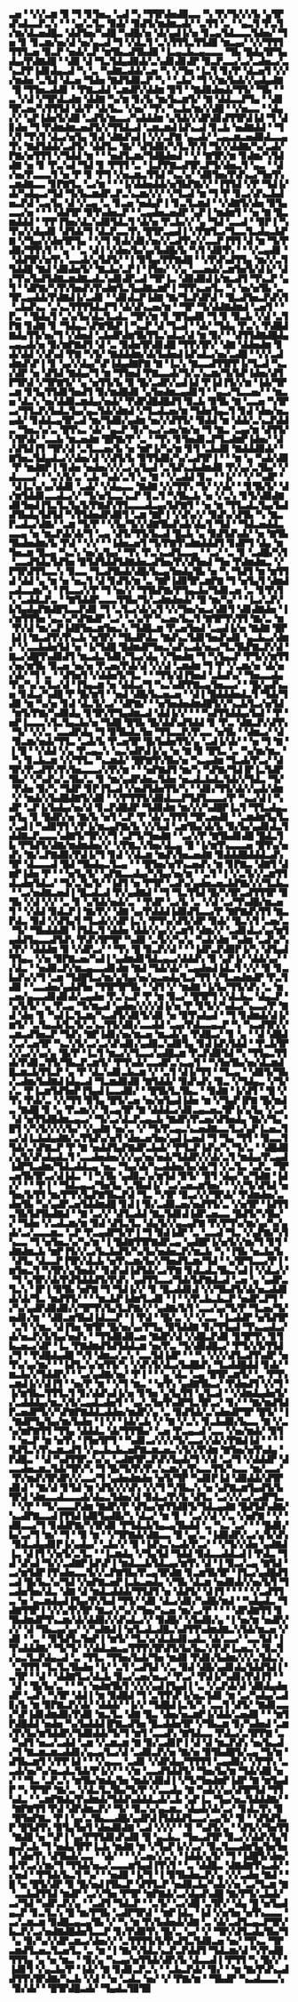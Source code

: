 ▃▅▝▝▞▞▃▆▝▉▝▜▝▊▜▅▃▝▃▟▝▚▝▜▜▛▟▅▟▉▃▃▝▚▝▛▞▜▞▞▞▙▝▄▜▛▟▚▟▃▃▛▃▚▝▝▝▄▞▃▜▃▝▉▟▞▝▉▟▜▞▆▟▆▃▟▞▝▃▜▜▝▃▝▝▄▃▜▝▛▃▜▞▆▞▟▃▅▟█▃▝▟▟▜▅▞▚▟█▝▚▟█▞▅▝▟▞▄▟▐▞▅▝▊▃▄▜▟▃▃▃▜▟▅▞▝▜▅▝▊▝▊▃▆▞▅▞▟▝▅▞▄▃▟▝▜▝▞▟▃▜▝▃▚▜▜▜▃▜▜▟▉▝▆▃▄▞▝▞▞▜▜▜▜▜▜▃▅▝▉▃▛▝▅▟▞▃▛▝▆▜▙▃▟▜▙▟▉▝▐▃▄▃▙▃▄▃▃▃▝▜▙▝█▟▄▜▛▜▄▟▄▞▛▟▇▟█▝▝▟▉▝▟▝▜▃▜▟▄▟▉▟▞▃▚▟▊▟▊▟▛▝▉▃▛▃▃▞▃▞▃▟▅▃▞▃▚▃▛▛▐▟▊▟▄▃▟▝▚▝▃▝▚▟▇▃▟▟▞▃▅▝▚▝▞▜▅▝▐▃▜▝▊▞▛▝▟▃▅▜▝▞▞▞▆▟▅▝▃▜▟▝▟▃▅▝▜▟▅▝▇▟▜▟▉▃▛▝▚▝▝▃▙▞▝▜▝▞▆▞▙▟▞▞▄▟▄▟▇▝█▝▜▜▅▃▟▟▊▝▝▛▇▃▟▟▝▃▆▟▛▞▟▟▆▝▉▜▝▝▇▟▉▟▅▟▞▜▜▞▝▜▙▝▝▃▝▞▟▝▞▜▛▟▃▟▆▝▟▟▇▝▚▞▆▝▊▞▙▝▆▞▙▃▆▜▞▝▇▝▟▟▃▃▛▜▄▝▝▟▊▜▛▃▅▞▚▜▜▜▟▝▟▞▛▝▟▞▙▃▝▞▅▞▝▜▚▝▚▃▙▞▆▞▞▟█▝▝▞▅▃▃▝▝▟▄▞▞▝▄▛▐▟▅▜▞▟█▝▃▟▜▞▆▃▃▞▚▟▟▟▆▝▄▜▟▞▞▟▛▟▊▟▜▜▛▟▐▟▝▜▝▟▊▟▅▝▜▝▛▟▆▟▆▃▅▟▜▞▞▜▜▟▃▟▝▃▆▃▆▟▐▟▚▃▟▝▊▃▙▝▅▟▇▟▟▝▝▜▚▜▝▜▚▜▝▟▃▞▅▜▄▝▊▟▝▟▇▟▚▟▐▝▞▞▃▛▇▝▄▃▟▞▝▃▄▃▆▃▅▟▉▟▃▃▄▜▚▝▇▟▜▟▟▞▃▟▜▞▝▟▟▜▃▝▇▞▝▟▜▟▉▞▚▜▃▜▚▜▝▜▞▞▟▟▇▞▚▞▃▟▞▛▇▞▅▜▜▜▝▞▜▟▟▝▆▝▝▝▅▟▜▃▆▞▜▟█▟▅▟▝▝▞▝▇▜▛▞▆▝▊▟▆▞▚▜▟▟▇▝▅▝▊▝▛▃▚▟▝▜▟▝▊▝▛▜▜▝▃▝▐▃▛▛▇▃▟▜▛▃▛▜▞▟▅▃▜▝▄▃▝▝▟▞▅▞▛▃▃▃▜▝▅▝▛▝▊▝▛▜▝▞▅▃▆▃▜▜▟▝▚▃▚▞▝▟▉▜▅▞▛▟▚▃▞▜▅▜▚▃▆▟▇▃▃▝▊▛▇▜▃▝▃▞▆▝▝▝▐▞▟▟▅▟▟▞▅▜▙▛▇▞▞▝▐▜▜▟▝▞▛▝▜▟▐▞▟▞▚▟▄▃▞▜▟▝▜▞▙▃▆▟▛▃▛▃▚▃▆▞▞▞▝▞▜▃▟▝▆▝▜▝▛▝▊▃▞▟▚▃▙▟▅▃▛▟▝▃▄▜▄▝▟▝▞▃▄▝▃▝▊▃▅▝▅▟▄▛▐▝▊▃▜▃▆▟▝▝▞▟▇▜▞▟▅▝▉▜▄▃▃▞▅▝▝▝▝▟▟▜▛▝▉▜▚▟▅▃▛▝▝▃▄▟▅▃▅▟▛▝▄▛▐▝▆▟▆▜▝▝▅▝▇▝█▃▆▟▟▟▝▝▛▛▐▜▅▞▟▃▚▟▉▜▟▃▜▝▟▞▅▝▛▃▙▞▞▝▄▝▜▟▝▃▃▟▝▝▉▛▐▝▚▜▚▞▞▟▄▟▊▝▟▜▟▞▜▝▟▃▛▃▃▜▚▝█▜▛▃▄▟▐▝▞▛▇▜▃▞▜▃▃▜▃▟▄▃▙▛▇▝▞▜▄▞▞▟▅▜▛▜▄▝▝▞▜▝▊▟▞▟▊▞▅▞▞▃▟▜▚▞▞▃▃▛▐▜▜▝▟▝▆▝▜▞▛▟▉▞▜▜▚▜▝▝▄▝▝▃▝▟▐▝▞▟▅▞▙▞▄▞▙▟█▞▙▝▚▜▝▟▉▜▚▝▝▝▞▃▄▟▊▝▝▟▟▜▛▞▅▜▚▝▃▃▟▞▄▜▟▜▞▝▐▝▉▜▄▞▛▛▇▟█▝▝▞▛▟▚▟▜▜▄▝▆▞▞▃▜▜▟▟█▝▇▟▝▟▉▟▅▜▞▝▇▃▙▞▃▛▐▝▐▜▅▞▝▞▄▝▃▃▅▟▞▃▆▜▅▜▞▟▐▞▝▟▞▜▚▞▙▟▜▟▇▃▆▟▇▃▟▃▚▟▊▟▛▃▟▝▜▛▐▃▝▟▉▟▉▟▐▞▆▃▟▜▝▜▚▃▛▝▄▜▝▝▟▛▇▞▚▜▚▜▅▟▚▜▚▟▆▜▃▜▄▟▇▃▆▛▐▝▜▜▚▃▅▜▃▝▚▝▅▞▅▜▙▝▃▜▛▃▄▟▟▞▛▟▇▟▐▞▃▟▊▝▝▟▊▟▃▛▐▟▇▝▇▞▜▃▛▟▛▟▝▝█▃▟▜▅▃▛▟▚▜▝▃▙▟▚▃▝▃▚▃▜▜▜▜▟▃▛▜▝▟▞▟▚▃▅▞▆▝▝▜▛▝▜▞▟▟▇▟▆▟▝▃▅▜▝▝▛▃▝▝█▟▄▜▝▃▚▞▙▞▟▃▜▃▟▃▝▜▛▞▆▝▊▝█▜▄▟▉▝▜▝▊▝▉▃▙▝▞▟▝▃▜▛▇▝▊▟▇▝▊▝▜▟▄▃▚▛▇▜▙▛▐▝▚▃▛▝▟▝▜▃▟▝▝▟▞▝▜▟▄▝▛▃▚▝▛▟█▟▇▟▄▜▜▞▅▞▜▝▞▟▅▟▝▃▙▟▛▟▆▜▙▜▜▃▚▟▃▞▟▝▆▝▉▞▝▝▟▜▜▟▇▟█▟▄▃▄▃▟▞▅▝▉▞▆▛▇▟▜▝▟▝▃▝▉▟▅▜▛▟▊▟█▝▜▜▚▜▛▞▝▟▇▝▟▟▅▟▆▝▊▟▞▟▟▝▞▟▚▟▝▛▇▝▚▜▞▝▇▟▟▟▆▞▟▞▙▟▅▟▐▟▚▟▃▞▅▞▃▟█▝▝▞▞▃▟▟▆▟▚▛▐▝▊▝▄▞▞▟▄▞▚▛▐▟▄▟▇▛▇▝▇▝▐▃▚▝▇▃▃▟▜▜▛▛▐▞▜▃▟▝▚▃▞▟▛▝▅▝▟▜▟▝▇▟▄▞▜▝▆▝▜▜▅▟▝▛▇▃▃▟▞▜▞▃▚▃▆▞▜▞▙▛▐▟▅▞▟▜▛▜▛▟▝▞▜▛▇▜▞▝▄▝▅▜▜▞▙▝▉▝█▞▃▟▛▞▄▟▐▟▝▛▐▟▐▜▞▞▆▝▐▟▞▜▛▃▆▝▊▜▄▜▜▟▊▜▅▟▜▝▉▞▆▟█▟▊▝▄▜▅▟▆▃▄▟▊▜▝▝▄▃▞▜▃▃▅▞▝▝▆▃▅▝▟▃▚▝▅▞▟▟▉▃▆▟▄▞▅▟▞▝▛▟▛▟█▟█▟▜▝▉▃▙▝▉▜▙▝▇▝▃▃▅▝▚▜▛▃▞▜▜▃▛▞▙▟▃▜▄▞▄▃▜▟▞▟▆▟▝▞▜▃▟▃▅▞▆▝▜▟▅▜▄▃▜▝▊▟▝▟▅▞▅▃▄▟▞▝▊▟▟▃▄▜▛▃▟▝▆▞▜▟▉▞▄▟▆▝▅▞▞▟▜▜▞▝▉▟▟▝▆▝▟▟▞▃▚▃▛▟▟▃▝▜▅▃▚▞▃▝█▜▚▃▝▟▞▝▄▃▛▝▊▞▚▃▞▃▅▞▆▞▅▝▜▝▇▃▝▃▄▞▆▝▟▜▜▞▚▜▛▟▞▝▃▃▙▝▆▃▅▟▆▝█▛▇▞▛▝▃▝▝▜▚▝▊▜▅▟▊▃▛▜▃▟▆▛▐▟▅▞▝▟▞▟▜▟▐▜▝▜▛▞▟▝▃▜▃▃▅▞▙▝▅▝▆▛▐▞▚▞▆▝▊▜▝▃▙▟▉▝▇▟▟▟▉▟▞▝▇▜▅▃▜▟▄▟▃▞▞▟▅▞▟▝▞▟▜▞▙▝▉▜▜▟▉▞▚▞▃▟▜▛▐▝▝▝▆▝▄▝▚▟▞▟▉▝▛▝▆▟▇▛▐▝▊▟▅▝▅▟▅▞▞▞▃▞▄▜▄▟▝▃▜▟▚▃▙▟▆▟▉▝▛▞▄▞▃▜▙▞▝▞▟▃▃▃▞▝▝▃▚▜▞▃▝▃▙▝▚▟▞▃▜▝▄▝▇▝▝▞▃▟▟▝▊▃▝▝▐▞▝▝▞▝▚▟▛▝▝▟▐▃▚▞▄▞▟▟▊▝▃▟▞▝▞▟▄▃▃▝▇▟▇▝▞▞▜▜▚▝▜▞▝▞▟▞▝▝▊▜▙▜▞▝▟▞▆▜▟▟▊▃▃▟▃▞▞▝▜▞▅▜▃▃▚▃▛▝▊▃▜▝▚▜▙▃▙▝▅▝▞▃▚▝▊▜▞▟▉▟▇▟▊▜▅▟▐▜▃▜▃▜▄▜▞▛▇▟▚▜▜▃▃▃▟▃▄▞▙▛▇▜▝▝▅▝▆▝▜▜▃▟▃▜▄▞▙▟▟▜▙▟▄▜▟▜▟▝▚▜▜▟▅▟▛▟▉▜▝▃▆▝▇▛▐▝▞▟▚▞▞▝▉▟▚▞▟▜▙▝▚▝▇▃▛▃▟▃▞▟▇▞▝▃▆▝▜▞▛▝▝▞▙▞▜▞▞▟▇▜▙▟▚▟▞▟▄▜▝▜▟▝▝▜▟▃▅▟▟▃▃▃▄▝▅▝▆▃▛▟▞▟▞▜▝▃▄▝▟▜▞▜▜▞▙▃▟▝█▃▙▝▄▝▉▟▜▟▚▟▞▝▅▝▇▜▙▜▙▟▅▟▆▞▙▝▛▟▝▝▞▞▝▝▐▟▅▃▅▜▝▜▞▛▇▜▚▟▆▟▟▟▜▝▊▟▛▜▝▟▄▝▆▜▅▃▆▝█▃▄▝▚▃▚▝▅▞▄▜▄▞▝▜▚▝▛▃▚▃▟▜▃▃▄▝▝▃▞▝▃▝▊▝▃▟█▞▚▜▝▃▃▟▜▟▄▜▟▜▅▝▉▜▟▜▟▟▜▟▇▟▅▃▟▜▅▞▛▞▟▜▅▟▝▜▅▝▛▟▆▟▆▃▝▞▛▜▛▟▜▜▃▃▚▝▉▃▃▝▜▃▟▜▙▟▞▟█▞▙▃▄▜▅▟▄▜▙▝▅▝▚▝▜▟▜▝▆▝▆▜▜▟▝▟▟▝▄▝▆▝▅▝▅▃▜▝▟▝▊▟▜▞▆▝▃▝▇▛▐▟▉▜▛▃▆▛▇▝▜▝▅▜▄▜▝▟▆▟▃▟▃▃▆▞▚▝▐▜▃▃▞▞▛▝▜▝▅▞▞▝▜▜▙▛▇▞▛▜▄▃▙▞▜▟▊▃▅▝▃▝▊▜▚▜▚▝▃▟▟▃▛▃▝▝▇▜▟▟▛▃▃▃▜▜▙▞▜▞▃▟▆▟▅▟▞▝█▝▆▞▚▞▝▝▐▃▞▃▛▞▙▜▄▟▄▛▇▟█▜▃▃▛▟▊▝▜▝▃▜▃▞▟▞▄▜▝▞▞▜▅▞▅▃▞▟▊▜▝▟▊▟▇▟▅▝▐▞▆▜▜▜▅▝▄▃▚▞▚▛▇▟▛▝▃▞▝▃▚▞▛▝▚▃▅▞▙▃▜▝▇▜▛▜▚▜▜▝▇▞▃▝▆▝▛▞▟▝▆▞▃▛▐▟█▜▅▃▆▜▅▃▚▝▜▟█▃▆▝▛▃▅▜▅▟▝▃▄▟▐▞▅▝▇▟▇▝█▛▐▟▐▝▇▃▟▜▚▜▚▃▙▝▅▜▛▞▝▜▙▟▛▟▃▝▇▟▚▃▜▟▊▜▅▟▚▟▊▝▄▃▙▃▞▟▆▞▝▞▃▃▙▟▅▜▟▝▅▝▐▞▜▟█▝█▟▆▟▛▜▅▃▚▟▚▃▟▞▅▃▞▜▃▜▙▛▇▃▛▞▟▝▇▃▞▟█▜▚▟▉▟▜▝▆▃▟▃▜▟▊▞▜▃▞▟▄▝▞▜▅▟▆▝▜▝▚▜▄▃▛▝▛▜▞▞▆▜▜▞▅▞▆▜▙▝▉▃▅▝▅▞▅▝▛▃▅▞▛▟▞▟▝▞▞▟▝▃▆▟▆▝▜▝▛▝▞▃▆▞▅▝▟▞▅▞▟▞▝▜▝▃▝▝▟▜▅▜▝▞▟▟▅▜▞▜▃▝▝▝▜▜▞▟▐▜▅▟▝▃▙▟▚▞▝▜▅▃▃▟▄▜▚▞▚▞▃▜▃▞▟▝▐▜▄▃▆▝▅▝▟▟▃▞▜▝▚▃▚▟▛▛▇▃▄▜▅▃▃▞▝▝█▞▄▟▚▃▅▝▊▟▃▞▚▟█▝▛▝█▞▆▜▝▝▅▟▝▟█▞▙▃▅▃▅▝▝▟▐▝█▟▟▟▅▟▃▜▝▜▟▞▜▟▉▝▆▝▚▞▅▝▊▟▝▟▃▜▞▃▞▝▟▛▇▞▝▝▅▜▅▟▅▟▆▟█▜▞▞▚▃▙▜▃▞▅▜▟▝▆▜▞▛▇▞▚▟▉▟▄▝▊▜▛▞▛▜▄▟▆▃▟▝▟▟▐▞▞▝▝▝▚▟▜▜▟▟▄▞▙▟▝▝▛▝▅▛▐▃▃▃▚▜▃▜▄▃▙▞▅▝▜▟█▝█▜▙▝█▞▟▟▚▟▜▟▟▝▊▝▛▃▝▟▇▃▛▞▟▜▚▝▜▞▝▞▞▃▝▃▃▟▛▟▄▝▜▝▉▜▙▟▃▜▅▝▜▜▃▃▛▞▛▃▃▝▅▜▙▝▝▟▆▃▞▝▟▝▉▃▆▞▅▟▞▜▜▃▝▃▟▞▙▝▛▃▅▜▛▝█▞▙▟▅▜▜▞▄▝▃▟▐▞▟▞▝▝▅▝▜▝▇▝▐▝█▝▝▞▟▟▝▞▄▝▛▃▄▃▚▝▄▃▚▟▛▟▐▞▄▝▅▝▇▝▉▝█▜▃▝▃▝▚▞▆▞▆▃▝▝▚▝▊▃▙▃▆▝▞▞▜▜▃▝▚▃▆▟▞▝█▛▇▜▚▜▙▞▅▝▚▃▄▟▆▝▜▃▟▞▛▃▞▝▟▜▛▞▛▃▟▜▚▜▚▜▅▃▃▃▞▞▛▞▆▝▝▝▅▛▇▟▜▝▆▞▚▝▚▛▇▞▜▟▐▛▐▃▜▟▛▜▙▞▝▞▚▟▚▞▃▜▙▞▃▝▊▝▆▞▄▟▛▟▅▃▜▟▅▝▅▃▟▃▙▟▃▜▟▞▞▜▟▃▝▜▞▝▛▟▅▝▉▞▚▝▜▟▛▝▊▛▐▜▃▟▝▞▅▟▜▟▅▜▜▞▚▝▝▟▊▞▜▜▞▟▞▞▄▟▞▟▆▝▞▝▆▟▞▞▙▟█▟▇▜▞▟▉▝▝▞▛▜▜▜▞▟▉▟▃▃▛▜▟▜▃▃▃▞▛▝▚▃▞▟▐▝▚▟▛▝▃▛▐▞▙▟▄▞▅▞▟▝▊▃▛▟█▟▛▝▜▟▉▟▆▝▆▞▞▞▚▟█▛▐▃▜▝▜▜▃▟▄▃▅▜▄▝▊▝█▟▛▞▅▝▇▞▙▝▅▜▝▃▛▝▛▝▟▞▃▜▜▜▝▜▛▃▅▟▊▝▝▃▆▟▆▜▄▜▃▞▃▟▐▝▚▟▉▜▜▝▞▛▐▞▆▃▄▛▇▞▙▝▞▞▙▟▝▃▆▜▙▞▟▞▙▝▉▞▙▞▄▟▊▟▃▜▟▟▇▃▛▃▃▃▚▟▇▜▞▜▛▞▞▜▝▃▛▜▞▜▅▟▇▝▝▃▞▞▛▝▇▜▙▟▊▟█▝█▟▃▜▙▝▛▜▟▜▞▟▇▞▆▟▆▟▅▞▞▝▞▛▇▃▚▜▅▞▟▃▄▝█▝▐▞▆▜▚▃▃▃▅▝█▜▚▞▅▟▚▝▇▞▃▛▇▟▉▞▛▟▐▞▜▝▊▟▝▞▟▃▆▝▆▟▚▜▅▃▅▟▇▝▉▟▟▟█▟▟▟▃▟▚▜▛▝▟▃▃▃▟▝█▟▝▜▙▟▄▃▜▃▄▝▝▝█▜▅▞▅▜▚▃▅▟▚▝▆▝▊▛▇▃▝▟▇▜▝▟▆▛▐▟▅▝▛▝▝▝▅▜▄▜▞▝▄▛▇▃▃▟▄▞▚▜▄▞▅▞▆▝▝▃▜▝▐▝▞▃▜▞▞▃▆▜▜▟▃▟▅▜▟▃▞▝▜▞▃▜▄▜▞▝▐▟▜▝▅▝▛▜▛▝▃▟▚▞▄▟▅▃▅▃▙▛▇▞▞▞▜▃▙▃▝▝▃▞▅▟▇▃▅▟▐▝█▃▟▃▟▝▛▞▄▟▇▟▝▝▜▝▜▃▜▜▟▝█▞▚▜▛▃▟▜▜▜▛▝▉▜▙▝▞▟▝▞▞▝▃▝▊▝▄▜▟▞▅▟▞▃▝▝▛▟▛▝▃▞▙▝▃▝▞▟▝▃▞▜▚▟█▞▆▃▅▜▝▝▞▟▟▝▉▟▃▛▐▝▇▞▛▞▝▟▇▝▄▞▛▟▟▟▐▟▉▟▜▃▃▞▛▝▇▛▇▟▚▜▜▝▇▃▛▟▃▝▉▟▝▞▟▜▄▜▝▜▃▟▞▞▟▛▐▃▚▝▛▜▚▞▟▜▞▟▛▝▉▟▞▝█▃▚▜▝▃▅▞▃▝▜▞▝▜▙▟▟▟▉▝▐▜▟▃▜▝▟▟▅▝▟▟▞▞▄▞▞▃▆▜▝▟▆▞▞▝▃▟▊▟▃▞▄▞▆▜▄▟▟▜▄▃▃▟▜▟▚▝▛▟▚▜▛▜▛▝▚▟▉▝▃▜▞▞▚▞▄▝▚▟▞▟▆▝▚▟▆▝▃▟▚▞▚▞▛▞▝▟▟▟▆▝▉▝▞▟▛▃▞▝▝▜▚▝█▝▉▃▛▞▟▝▝▝▐▟▛▃▛▟▉▛▐▞▚▝▟▜▄▟▜▜▄▃▝▞▅▝▉▛▇▃▅▞▚▟▐▝▄▟▆▟▊▜▟▃▄▃▞▟▟▟▚▝▉▝▄▛▐▞▝▟▟▞▄▞▝▞▟▃▝▝▅▟▉▃▛▞▆▃▄▃▃▟▊▟▆▝▇▟▝▜▟▞▟▞▝▃▄▟▅▟▐▟▃▜▝▞▞▝▉▝▊▃▙▟▚▞▞▜▝▃▆▝▜▟█▜▃▞▆▞▄▜▄▞▅▞▄▃▅▟▄▜▃▞▜▜▝▞▜▃▅▟▆▟▛▝▛▃▜▟▉▝▝▃▃▟▅▞▄▟▟▜▅▝▜▜▛▜▛▜▙▝▝▟▜▝▞▝▆▟▇▝▐▞▙▞▜▜▞▟▚▝▃▝▆▃▅▞▄▃▃▟▊▟▊▟▞▃▄▟▅▝▛▃▚▃▛▝▛▝▆▝▉▃▞▝█▜▛▜▝▞▟▃▙▃▝▟▄▃▛▝▚▞▙▜▞▝▄▝▛▃▄▝▜▞▆▃▟▝▄▟▅▞▞▞▞▟▐▞▅▝▛▝▊▜▞▞▚▟▃▞▚▃▃▞▛▝▇▟▝▟▅▝▊▝▚▟▐▃▜▃▆▞▚▃▟▜▞▟▊▜▞▟▊▝▅▝▉▜▚▟▄▟▝▝▜▝▊▟▆▟▞▟▐▞▆▜▞▝▃▜▄▃▙▜▃▜▞▃▚▃▜▜▞▟▊▞▃▃▟▟▝▃▄▞▛▟▃▃▄▃▛▝▚▝▚▃▟▜▛▞▞▃▆▃▟▜▅▃▛▝▜▟▚▝▇▛▐▟▊▞▅▞▆▃▅▝▆▃▟▞▄▝▛▟█▃▞▝▊▝▄▝▝▟▝▟█▟▞▃▞▃▅▜▛▝▚▃▚▜▞▃▞▃▞▟▚▟▊▞▄▟▉▃▚▟▉▜▄▝▊▟▐▟▚▜▟▟▝▝▛▃▙▜▛▞▞▃▞▞▄▞▄▝█▞▛▝▐▃▜▝▆▃▞▞▜▃▃▞▄▟█▃▆▝▛▃▛▟▉▜▟▝▚▝▜▜▄▃▜▜▟▞▛▟▊▃▜▜▞▜▙▃▛▃▆▜▞▝▛▜▚▟▞▃▃▟▛▃▚▃▄▜▝▝▚▜▅▜▙▞▅▞▟▃▆▟█▃▆▃▙▜▜▃▛▝▄▝▛▝▟▃▚▟▊▃▙▃▆▝▞▝▃▜▝▟▐▞▜▜▝▝▜▃▄▝▝▟▉▜▞▜▙▞▃▟▆▞▙▟▇▟▐▟▄▃▟▝▜▃▆▟▉▟▉▝▇▜▟▟▞▝▉▟▚▟▚▝▉▃▝▞▜▟▄▃▝▞▜▞▞▃▝▛▐▃▆▜▟▜▅▛▐▜▄▟▐▃▃▟▉▞▝▝█▜▙▜▃▜▙▃▝▝▉▟▇▝▐▞▟▜▝▝█▝▞▜▚▝▛▟▞▃▝▞▞▜▜▝▉▜▄▝█▜▞▃▅▝▅▞▅▜▄▟▐▟▅▝▆▝▞▜▄▛▐▛▇▝█▞▆▟▃▝▇▟█▝▊▝▄▝▛▃▆▞▞▝▊▃▄▜▛▝▇▝▟▟▟▃▞▟▊▃▄▃▅▃▜▛▐▞▄▜▄▝▞▃▞▝▟▝▅▜▜▟█▟▆▃▄▃▞▝▜▞▃▞▟▃▛▃▄▃▙▝▇▟▛▞▛▃▅▞▟▜▅▟▄▝▇▞▞▜▄▝█▜▝▞▚▜▞▞▞▞▙▞▝▞▄▟▇▝▅▞▃▝▞▝▜▞▛▃▄▃▚▃▅▟▇▃▃▜▃▞▄▛▐▃▅▃▜▃▞▟▐▃▙▟▄▟▇▞▃▜▜▟▚▞▅▜▝▟▅▃▅▜▅▞▄▟▐▃▅▟▝▜▝▜▄▝▜▜▝▝▉▃▃▜▜▟▞▃▚▛▇▃▛▝▛▝▇▝▅▟▟▜▄▛▇▟▛▃▙▟▞▝▛▜▃▛▐▟▚▞▚▝▜▞▃▝▝▟█▟▉▞▄▜▞▟▚▟▄▟▃▜▝▃▃▟▅▟▅▞▞▞▄▞▅▞▅▟▞▜▟▟▛▞▞▟▞▃▜▝▆▟▄▞▛▃▄▟▐▟▛▜▃▟▆▞▜▟▃▟▟▃▄▝▅▃▝▜▄▞▟▞▚▃▟▟▅▞▙▞▟▞▜▝▞▃▜▃▝▃▛▃▝▜▛▃▅▜▙▜▛▃▞▟▐▟▃▝▐▝▚▜▙▝▄▟▉▃▚▞▆▜▟▝▉▜▞▝▉▜▝▟▄▞▚▞▜▟▇▝▐▟▞▞▝▝▝▛▐▝▝▜▟▃▄▃▞▜▅▜▄▝▃▜▙▟▐▞▝▃▞▃▅▃▆▜▅▞▝▝▞▞▜▞▟▜▟▝▅▜▅▞▙▜▜▝▆▞▛▜▚▜▄▛▇▜▙▃▛▟▝▜▃▝▚▜▛▝▉▃▞▞▞▜▛▟▞▝▛▟▆▟▅▞▃▟▅▜▙▝▚▞▄▟▛▃▅▜▟▟▆▟█▝▊▟▐▝▉▞▃▟▉▃▅▞▅▟▜▜▞▃▝▞▅▜▛▝▐▟▜▜▃▜▙▜▟▜▙▟▇▟▝▝▇▝▃▞▞▝▟▜▃▟▟▝▇▃▜▟▊▟▐▟▛▃▅▃▃▝█▟▜▞▚▜▙▞▞▝▜▟▅▝▞▃▟▃▆▞▆▝▉▟▝▟▜▃▜▃▝▟▄▜▞▞▄▃▄▛▇▝▛▞▛▜▚▞▆▞▄▞▚▞▄▟▞▃▞▃▃▃▆▃▝▃▛▝▛▃▄▟▛▜▞▛▐▝▜▝▉▟▐▟▛▝▃▝▃▃▟▝▜▃▝▞▄▛▇▞▚▜▚▃▃▝▜▝▅▜▅▃▚▞▚▞▆▝▐▝█▟▇▜▜▛▇▟▛▃▄▝▄▟█▛▐▞▅▜▞▞▆▞▜▝▊▜▝▟▇▟▆▃▙▝▆▛▐▜▞▞▃▞▙▃▙▟▜▞▚▞▙▞▅▟▅▃▛▞▆▃▙▝▚▝▐▜▙▝▅▃▙▞▙▝▟▜▄▝▟▃▃▛▐▜▛▞▟▃▙▝▅▜▚▃▆▞▙▞▞▜▅▟▜▃▆▞▜▟▝▝▄▜▛▜▃▃▞▛▐▝▆▜▅▃▜▝▚▜▛▞▄▜▅▟▞▝▊▟▚▟▐▟▜▟▞▃▞▛▇▝▊▟▃▟▃▜▙▃▚▟▐▝▞▟▃▞▞▝▜▝▄▜▛▞▟▞▛▟▜▟▟▟▜▞▛▟▚▝▄▟▜▜▃▃▞▜▟▞▙▛▇▟▃▟▝▃▅▝▄▝▄▟▛▃▜▃▚▝▐▛▐▝▉▜▙▝▅▛▇▝▜▝▜▟▐▞▞▝▊▝█▃▟▟▊▟▝▞▞▜▙▟▜▞▟▞▅▃▟▟▊▟▞▟▞▜▃▝▆▟▜▜▞▝▝▝▆▃▙▛▐▟▆▜▃▟▊▝▐▝▝▞▛▃▙▃▙▃▛▝▅▟▛▃▛▜▝▞▚▞▄▟▛▟▉▟▉▞▞▜▛▜▚▜▄▜▃▛▇▞▞▝▄▟▇▞▙▜▝▃▃▞▄▞▜▞▛▝▜▃▅▞▜▞▅▟▊▞▆▝▝▟▉▃▆▜▙▟▐▟▃▃▛▝▐▝▛▟▝▝█▞▃▝▞▝▞▃▃▝▐▃▟▟▛▝▅▜▟▜▛▝▃▜▝▞▆▃▝▟▐▜▅▝▇▜▛▝█▞▅▞▄▞▛▜▄▝▉▜▟▟▇▝▊▞▜▜▄▟▝▜▚▃▄▟▃▞▟▞▅▃▛▞▙▜▄▞▅▟▚▝▝▜▜▟▉▟▉▃▅▝▇▟▛▞▟▝▞▟█▃▛▟▊▝▊▜▛▜▚▝▊▜▙▃▅▃▞▟▛▝▐▃▝▛▇▟▆▟▜▟▜▟▟▃▆▝▅▞▛▃▝▜▞▟▉▟█▃▞▝▛▜▞▞▙▜▜▟▞▜▝▝▛▟█▟▄▟█▝▚▜▝▟▆▃▞▃▚▝▃▃▜▟▐▟▛▝▝▝▚▝▞▞▞▟▜▃▟▜▚▟▛▝▅▜▚▞▄▞▆▞▝▝▐▟▜▃▚▞▅▜▜▞▚▝▞▟▚▜▞▟▃▞▙▟█▟▚▝▜▃▟▟█▟▟▝▊▟▞▝▆▃▙▞▞▜▟▟▛▞▝▝▃▞▄▟▇▞▅▞▝▛▐▝▝▝▄▝▟▃▝▃▄▝█▜▛▃▆▜▞▝▃▝▛▜▚▃▆▟▐▞▞▟▐▜▝▝▅▞▛▝▆▝▝▞▜▝▆▃▝▝▅▜▚▝▄▟▇▜▙▃▞▝▛▟▅▟▜▝▞▞▜▝▐▞▆▜▙▃▜▜▜▃▜▝▊▞▟▟▚▟▐▞▅▝▊▜▅▝▄▜▄▜▜▝▄▜▃▟▝▝▞▟▆▟▄▟▅▜▞▞▃▟▟▟▄▞▆▃▚▜▞▃▄▟▃▟▅▜▝▝▄▞▃▜▅▜▚▟▛▜▃▜▛▃▞▝▊▞▝▝▇▞▆▟▜▟▛▃▅▟▛▜▞▞▚▛▇▛▇▟▟▃▟▟▅▞▆▟▛▞▄▝▃▝▉▟▜▟▞▃▚▟▅▟▛▜▛▝█▜▞▝▐▝▇▟▛▜▄▜▄▞▆▞▙▟▅▝▐▝▞▝▐▟▞▃▙▝▞▝▇▝▞▃▚▝▊▃▙▟▉▞▙▃▃▝▇▝▞▃▚▞▆▛▇▜▜▝▜▜▄▝▟▟▟▃▝▟▞▜▜▜▙▞▝▃▅▝▛▃▄▃▟▝▃▃▝▞▅▞▆▟▞▝▉▜▝▝▅▃▛▝▆▝▅▜▚▝▐▜▅▜▛▜▝▝▚▟▊▃▞▞▞▞▜▞▃▃▞▞▟▞▞▛▇▟▐▟▝▝▝▝▜▟▜▃▚▜▚▃▆▃▟▜▝▞▄▃▙▃▙▃▅▛▇▃▆▃▅▃▚▜▞▞▛▟▆▝▇▜▅▞▅▜▚▟▄▝▛▟█▃▝▝▟▝▚▟▜▜▛▃▚▞▄▝▃▟▇▜▛▃▛▟▚▜▄▟▞▜▝▞▟▝▃▞▜▝▞▟▟▟▛▝▟▃▃▟▅▃▆▃▜▟▞▜▛▞▚▝▜▝█▞▜▞▛▞▛▃▚▃▆▞▄▜▚▃▃▜▜▞▚▃▃▝▆▞▃▃▞▝▛▞▆▟▚▜▛▟▛▞▞▃▃▞▜▝▄▟▅▟▆▟▅▝▅▜▞▜▛▝▚▟▊▛▐▟▝▟▉▟▟▞▟▜▛▟▊▟▝▝▇▞▟▝▊▜▟▝▆▝▟▜▞▞▞▟▚▝▞▞▜▝▚▜▙▃▚▝▅▝▄▛▇▃▆▜▄▟▜▞▙▜▛▟▝▟▆▃▃▟▃▃▃▟▞▟▄▃▜▟▅▞▟▝▉▟▃▞▛▞▙▝▟▜▃▝▃▞▞▞▃▞▃▟▛▜▃▝▝▞▛▝▝▜▞▃▃▃▛▟▆▝▇▟▛▞▛▝▟▜▄▞▆▜▜▟▉▜▞▜▟▃▄▟▇▝█▟▜▟▚▟▇▞▚▃▟▛▇▃▃▟▐▜▜▟▐▟▉▜▄▟█▞▚▝▟▃▞▝▆▝▊▝▝▃▞▞▟▝▞▃▝▞▅▛▇▝▝▞▝▟▉▃▃▞▜▝▊▟▟▛▇▞▚▜▛▟▊▝▛▜▟▃▙▜▄▃▄▜▙▟▟▝▃▝▚▃▝▃▞▝▝▝█▟▊▞▙▞▃▞▜▝▆▞▝▜▝▝▉▝▆▝▝▞▜▛▇▟▞▟▇▃▃▝█▝▄▞▃▝▐▟▉▟▛▞▃▞▄▜▞▟▚▝▉▟▃▟▄▟▊▛▐▞▄▟▄▞▝▃▙▞▞▝▉▝▐▟▚▃▚▃▟▞▛▃▞▝▝▞▜▞▞▟▅▝▄▟▇▟▐▃▝▟▐▜▝▞▅▜▞▃▜▃▝▝▐▃▆▟▄▝▞▜▄▜▟▝▜▟▟▝▉▟▃▃▟▟▃▟▐▝▛▟▃▝▜▟▝▟▚▟▝▜▞▞▃▟▇▛▐▟▚▛▐▝▆▟▃▃▙▜▟▃▄▞▆▜▚▝▟▝▐▝▉▃▞▃▄▝▇▜▟▝▃▞▆▜▟▛▐▜▚▟▅▃▃▜▞▞▃▛▇▜▙▞▛▃▄▜▛▟▇▝▊▃▆▜▙▜▛▝▐▜▃▞▄▟█▟▜▃▟▝█▞▙▃▚▞▜▟▝▞▅▛▇▃▅▛▐▃▙▃▅▟▄▝▞▜▙▝▟▃▆▝▅▟▉▟▞▞▅▞▙▜▝▜▃▟▅▜▅▞▟▃▝▟▇▝▟▝▆▟▃▟▟▟▞▜▜▟▜▝▅▝▟▟▜▞▝▟▐▜▝▝▝▝▝▞▃▟▜▜▃▝▅▝▄▃▆▟▄▟▐▜▄▞▛▞▙▟▝▜▜▞▝▟▊▝▟▃▞▟▊▞▚▟█▞▆▟▝▝▚▟▄▟▃▝▜▟▇▜▜▛▐▝▞▞▄▜▚▜▛▝▇▃▞▞▚▞▞▜▅▞▚▃▅▝▆▞▃▞▛▝▝▝▝▟▛▟▇▜▜▝▊▜▙▟▆▟▛▜▚▃▆▞▟▞▟▟▉▞▞▟▚▟▃▞▞▝▉▟█▞▝▞▙▟▉▞▄▝▐▝▅▞▆▝▅▟▛▞▞▞▝▟▝▜▙▃▄▞▄▞▝▞▚▟▇▟▐▝▅▜▃▟▃▟█▃▚▟▜▜▚▟▆▟▇▃▚▜▟▞▆▃▅▝▞▟▊▝▝▃▝▝▉▜▟▜▃▜▅▛▐▝▆▜▞▝▜▃▚▞▟▃▙▟▊▃▟▃▝▟▞▃▃▞▝▃▃▜▟▝▐▜▚▟▟▟▇▞▝▜▞▜▞▝▞▟▟▃▅▃▄▜▜▜▚▜▛▟▜▞▙▞▙▃▚▜▚▛▐▃▅▃▚▝▉▃▜▞▄▃▜▃▛▟▄▃▟▝▃▝▜▜▃▝▜▜▅▞▙▟▞▜▅▝▆▟▉▝▛▟▊▞▙▟▆▞▞▞▃▜▟▃▚▝▃▜▜▜▝▜▃▜▃▜▙▟▅▝▐▞▝▃▜▝▃▟▜▟▝▞▃▝▉▟▝▟█▞▄▟▊▟▄▜▟▟▜▟▐▝▃▜▛▝▝▟▝▝▟▟▇▜▃▞▟▃▙▝▉▃▞▃▅▞▅▃▞▝▛▃▞▝▛▟▐▞▚▟▊▞▛▟▐▜▝▝▝▟▝▝█▞▙▞▃▝▝▝▚▝▅▟▆▜▙▜▝▞▞▞▄▟▐▜▄▟▐▝▃▝▞▃▛▟▞▟▝▟▉▟▄▟▅▟▛▝▃▟▚▝▚▜▛▝▟▟▐▝▆▝▉▟█▟▝▜▝▃▜▜▚▛▐▞▅▃▜▟▊▝▆▝▃▞▚▟▄▞▃▟▊▞▙▝▆▝▉▛▇▃▛▞▟▞▝▟▟▟▞▝▐▞▞▝▜▟█▟▐▃▜▞▚▝▃▃▜▝▟▜▞▝▇▟▊▃▃▞▚▛▐▟▊▟▆▟▉▞▛▟▉▝▆▃▜▃▝▟▇▝█▃▝▟▅▞▅▃▆▛▐▞▟▟▞▃▅▟▉▝▝▝▆▜▛▟█▟▟▝▅▟▅▝▚▞▙▟▟▟▐▛▇▃▟▜▅▝█▃▟▟▅▜▛▝▞▜▙▃▆▝▊▞▚▟▅▟▝▃▆▞▛▞▙▞▆▜▟▟▛▞▜▟▉▟▟▞▜▞▜▝▆▜▝▃▃▟▚▝▇▜▟▃▃▝▛▟▃▞▃▜▛▛▇▝▃▝▚▟▜▝▅▃▞▃▟▟▝▃▆▝▞▃▆▃▆▝▇▝▉▞▃▟▊▛▐▝▟▝▟▝▆▃▛▟▚▝▅▞▙▃▟▞▜▝▇▃▆▃▆▃▟▟▊▞▄▃▄▜▃▞▟▝▃▟▉▃▛▞▅▝▇▞▅▝▉▜▙▟█▜▞▃▄▝▜▞▆▝▟▜▙▃▆▜▝▞▛▛▐▟▝▝▝▞▄▃▃▝▃▟▊▝▞▟▛▟▄▞▜▜▜▜▝▃▄▟▉▞▝▞▛▜▚▝▃▃▟▞▅▞▚▞▅▃▟▃▜▟▞▛▐▞▞▝▝▞▆▝▃▃▟▜▟▟▜▞▝▜▅▞▙▞▆▝▜▟▞▟█▝▅▞▝▝▜▃▝▃▛▃▚▝▆▜▙▞▆▟▄▜▅▝▆▟▞▟▉▟▐▝▞▜▞▜▅▟▆▛▐▟▛▝▇▝▆▜▄▟▛▝▚▝▛▜▛▝▇▞▃▝▞▟▃▜▃▜▙▞▜▞▛▝▞▃▃▟▄▝▇▝▚▟▞▞▄▞▟▜▛▜▟▝▜▜▚▟▃▝▝▃▆▛▇▟▄▜▚▟▆▟▞▜▟▟▚▟▟▟▃▟▞▃▙▝▄▛▐▃▝▜▄▞▅▃▜▟▟▟▇▞▝▝▇▛▇▜▜▝▛▟▝▟▛▟▆▃▛▞▝▜▞▝▉▃▚▞▄▃▆▃▝▟▄▟▞▟▞▃▞▝▊▟▃▜▚▝▉▝█▜▅▛▇▃▝▛▐▝▄▞▃▜▙▃▃▟█▞▄▟▛▟▐▜▟▟▟▜▃▃▞▃▄▜▞▝▉▝▝▟▜▟▜▃▛▝█▜▟▜▚▝▉▜▄▜▅▜▝▟▅▟▉▟▇▝▃▟▝▞▞▞▝▝▊▝▚▟▜▞▄▝▝▟▜▞▞▜▅▜▜▝▇▟█▝▅▝▚▛▐▝▄▞▛▜▜▟▊▟▚▟▉▝█▝▄▃▙▃▝▜▅▃▟▜▛▝▉▃▞▞▟▟▚▜▄▜▄▃▛▃▙▝▜▝▅▟▄▜▛▛▐▃▙▝▆▟▇▝▆▝▞▜▄▛▐▞▞▃▞▝▉▃▜▃▃▟▆▜▄▜▅▜▅▜▝▟▅▜▚▝▟▜▙▟▞▃▃▝▝▟▞▝▝▝▞▃▅▞▞▃▚▝▐▟▟▞▄▜▞▝▜▝▐▟█▜▞▟▅▞▟▞▛▃▞▞▆▞▜▝▜▜▟▞▅▃▞▃▃▃▆▜▄▟▐▜▚▜▝▝▃▝▟▟█▃▝▟▇▟▇▜▚▃▟▞▝▞▅▟▝▝▛▜▟▞▙▃▜▝▚▞▝▝▅▟▉▝▐▞▜▝▐▝▉▜▙▟▅▃▛▞▄▝▞▞▃▟▅▝▇▟▝▝█▝▅▝█▜▞▟▛▝▉▝█▞▅▟▐▜▙▃▛▝▟▜▜▃▛▝▅▟▉▃▙▞▚▟▞▞▅▝▃▞▜▃▆▝▇▝▃▃▙▟▜▜▟▝▆▟▛▝▃▞▞▜▅▝▛▜▛▝▆▛▇▟▞▃▞▟▄▟▚▟█▝▇▞▛▜▞▃▙▟▞▃▞▜▟▝▚▟▛▃▛▞▄▝▝▃▟▜▝▜▟▃▛▝▝▃▜▞▝▃▞▟█▝▃▜▛▞▝▟▄▝█▝▅▜▄▟▄▃▛▝▊▃▜▃▚▝█▝▆▞▛▜▙▝▃▟▛▜▛▟▝▝▆▛▐▟▃▝▐▟▝▞▅▜▅▝▅▜▚▃▃▃▝▃▞▃▆▃▆▝▉▟█▃▄▃▄▜▙▝▞▝▚▝▆▝▛▞▙▟▅▟▞▟▇▝▃▝▟▞▃▟▜▃▄▃▛▜▛▞▙▃▛▞▃▞▅▟▇▟█▟▅▜▃▃▛▝▊▞▛▟▉▜▚▝█▞▃▝▄▞▝▞▝▜▛▞▟▜▃▟▄▜▙▞▜▝▄▝▉▞▚▞▞▟▛▃▆▃▞▟▅▞▞▝▃▜▜▜▜▞▙▜▚▟▜▃▜▟▉▃▅▝▅▞▝▜▚▃▝▜▛▃▆▟▜▃▅▃▜▃▅▜▃▝▃▝▆▝▐▝▇▞▚▜▟▃▚▃▛▃▛▟▟▜▝▜▟▃▆▞▟▝▚▜▚▟█▜▜▜▄▝▄▝▅▝▆▃▝▝▉▞▄▝▚▃▄▞▅▜▜▟▞▟▛▞▙▝▟▃▃▟▐▝▛▜▜▝▚▝█▞▞▝▐▟▊▜▝▞▄▃▙▞▛▝▐▟▞▝▇▝▊▟▊▃▛▃▚▝▝▃▙▃▛▟▞▝▉▞▝▝▆▝▇▞▛▟▚▃▟▟▜▜▚▜▛▟▇▞▚▃▙▝▞▟▝▝▅▝▃▟▃▝▅▞▝▞▝▛▇▞▆▝▝▜▙▟▛▝▚▃▟▃▃▃▚▝▉▞▟▞▝▝█▜▛▟█▃▟▞▝▜▄▟▃▜▉▜▉
